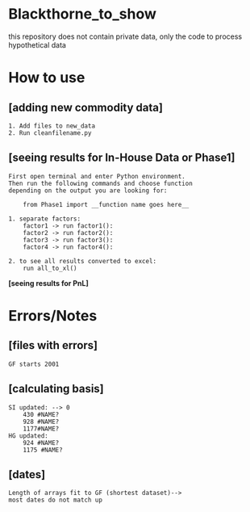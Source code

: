 # Blackthorne_to_show
this repository does not contain private data, only the code to process hypothetical data

# How to use
## [adding new commodity data]

    1. Add files to new_data
    2. Run cleanfilename.py 

## [seeing results for In-House Data or Phase1]

    First open terminal and enter Python environment. 
    Then run the following commands and choose function 
    depending on the output you are looking for:
        
        from Phase1 import __function name goes here__
    
    1. separate factors:
        factor1 -> run factor1():
        factor2 -> run factor2():
        factor3 -> run factor3():
        factor4 -> run factor4():

    2. to see all results converted to excel:
        run all_to_xl()

**[seeing results for PnL]**



 # Errors/Notes
## [files with errors]

    GF starts 2001

## [calculating basis]
    SI updated: --> 0
        430	#NAME?
        928	#NAME?
        1177#NAME?
    HG updated:
        924	#NAME?
        1175 #NAME?

## [dates]
    Length of arrays fit to GF (shortest dataset)--> 
    most dates do not match up
